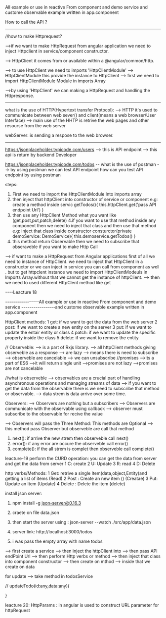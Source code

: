 All example or use in reactive From component and demo service
and custome observable example written in app.component

How to call the API ?

---

//how to make Httprequest?

-->if we want to make HttpRequest from angular application
we need to inject Httpclient in service/component constructor.

--> HttpClient it comes from or available within a @angular/common/http.

--> to use HttpClient we need to imports 'HttpClientModule'
--> HttpClientModule this provide the instance to HttpClient
--> first we need to import HttpClientModule Module in imports Array

-->by using 'HttpClient' we can making a HttpRequest and handling the Httpresponse.

---

what is the use of HTTP(Hypertext transfer Protocol):
--> HTTP it's used to communicate between web sever() and client(means a web browser/User Interface)
--> main use of the HHTP is retrive the web pages and other resourse from the web server

webServer: is sending a respose to the web browser.

---

https://jsonplaceholder.typicode.com/users --> this is API endpoint
--> this api is return by backend Developer

https://jsonplaceholder.typicode.com/todos --
what is the use of postman --> by using postman we can test API endpoint
how can you test API endpoint by using postman

steps:

1. First we need to import the HttpClientModule Into imports array
2. then inject that httpClient into constructor of service or component
   e.g: create a method inside servic
   getTodos(){
   this.httpClient.get('pass API endpoint Url')
   }
3. then use any HttpClient Method what you want like (get,post,put,patch,delete)
   4.if you want to use that method inside any component then we need to inject that class
   and then use that method
   e.g: inject that class inside constructor
   consturctor(private demoService: DemoService){
   this.demoservice.getTodos()
   }
4. this method return Observable then we need to subscribe that obseraveble if
   you want to make Http Call

--> if want to make a HttpRequest from Angular applications first of all we need to instance of HttpClient. we need to inject that HttpClient in a constructor or we can inject in service
you can call from component as well . but to get httpclent instance we need to import
HttpClientModeuls in Imports Array.without that we cannot get the instance of httpClient.
--> then we need to used different HttpClent method like get

----Leacture 18

-----------------All example or use in reactive From component and demo service
-----------------and custome observable example written in app.component

HttpClient methods:
1 get: if we want to get the data from the web server
2 post: if we want to create a new entity on the server
3 put: if we want to update the entair entity or class
4 patch: if we want to update the specific property inside the class
5 delete: if we want to remove the entity

// Observeble:
--> is a part of Rxjs library.
--> all httpClient methods giving observeble as a response
--> are lazy --> means there is need to subscribe
--> observeble are cancelable --> we can unsubscribe
//promises
-->its a part of ES6
-->it will return single unit
-->promises are not lazy
-->promises are not cancelable

//what is observeble
--> observables are a crucial part of handling asynchronous operations and managing streams of data
--> if you want to get the data from the observable there is we need to subscribe that method or observable.
--> data strem is data arrive over some time.

Observers:
--> Observers are nothing but a subscribers
--> Observers are communicate with the observable using callback
--> observer must subscribe to the observable for recive the value

--> Observers will pass the Three Method: This methods are Optional
--> this method pass Observer but observeble are call that method

1. next(): if arrive the new strem then observeble call next()
2. error(): if any error are occure the observeble call error()
3. complete(): if the all strem is complet then observeble call complete()

leacture-19
perform the CURD operation: you can get the data from server and get the data from server
1 C: create
2 U: Update
3 R: read
4 D: Delete

http verbs/Methods:
1 Get: retrive a single Item(data,object,Entity)and getting a list of items (Read)
2 Post : Create an new item () (Creatae)
3 Put: Update an Item (Update)
4 Delete : Delete the item (delete)

install json server:

1. npm install -g json-server@0.16.3

2. craete on file data.json

3. then start the server using : json-server --watch ./src/app/data.json

4. server link: http://localhost:3000/todos

5. i was pass the empty array with name todos

--> first create a service
--> then inject the httpClient into
--> then pass API endPoint Url
--> then perform Http verbs or method
--> then inject that class into component constructor
--> then create on mthod
--> inside that we create on data


for update -->
take method in todosService

//
updateTodo(id:any,data:any){

}

leacture 20:
HttpParams : in angular is used to construct URL parameter for httpRequest
